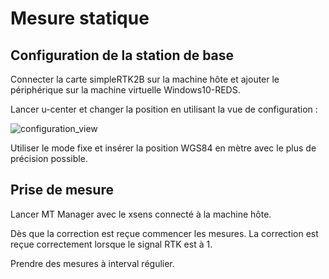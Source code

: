 # Mesure statique

## Configuration de la station de base

Connecter la carte simpleRTK2B sur la machine hôte et ajouter le périphérique sur la machine virtuelle Windows10-REDS.

Lancer u-center et changer la position en utilisant la vue de configuration :

![configuration_view](../images/u_blox/u_center_config_fixed_mode.png)

Utiliser le mode fixe et insérer la position WGS84 en mètre avec le plus de précision possible.


## Prise de mesure

Lancer MT Manager avec le xsens connecté à la machine hôte.

Dès que la correction est reçue commencer les mesures. La correction est reçue correctement lorsque le signal RTK est à 1.

Prendre des mesures à interval régulier.


